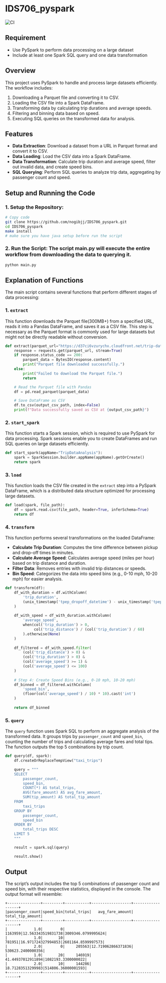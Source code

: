 # IDS706_pyspark
![CI](https://github.com/nogibjj/IDS706_pyspark/actions/workflows/CICD.yml/badge.svg)

## Requirement
- Use PySpark to perform data processing on a large dataset
- Include at least one Spark SQL query and one data transformation

## Overview

This project uses PySpark to handle and process large datasets efficiently. The workflow includes:

1. Downloading a Parquet file and converting it to CSV.
2. Loading the CSV file into a Spark DataFrame.
3. Transforming data by calculating trip durations and average speeds.
4. Filtering and binning data based on speed.
5. Executing SQL queries on the transformed data for analysis.

## Features

- **Data Extraction**: Download a dataset from a URL in Parquet format and convert it to CSV.
- **Data Loading**: Load the CSV data into a Spark DataFrame.
- **Data Transformation**: Calculate trip duration and average speed, filter out invalid data, and create speed bins.
- **SQL Querying**: Perform SQL queries to analyze trip data, aggregating by passenger count and speed.

## Setup and Running the Code
### 1.  Setup the Repository:

```bash
# Copy code
git clone https://github.com/nogibjj/IDS706_pyspark.git
cd IDS706_pyspark
make install
# make sure you have java setup before run the script
```

### 2.  Run the Script: The script main.py will execute the entire workflow from downloading the data to querying it.

```bash
python main.py
```

## Explanation of Functions

The main script contains several functions that perform different stages of data processing:

### 1. `extract`

This function downloads the Parquet file(300MB+) from a specified URL, reads it into a Pandas DataFrame, and saves it as a CSV file. This step is necessary as the Parquet format is commonly used for large datasets but might not be directly readable without conversion.

```python
def extract(parquet_url="https://d37ci6vzurychx.cloudfront.net/trip-data/yellow_tripdata_2024-01.parquet", output_csv_path="yellow_tripdata_2024-01.csv"):
    response = requests.get(parquet_url, stream=True)
    if response.status_code == 200:
        parquet_data = BytesIO(response.content)
        print("Parquet file downloaded successfully.")
    else:
        print("Failed to download the Parquet file.")
        return

    # Read the Parquet file with Pandas
    df = pd.read_parquet(parquet_data)

    # Save DataFrame as CSV
    df.to_csv(output_csv_path, index=False)
    print(f"Data successfully saved as CSV at {output_csv_path}")
```

### 2. `start_spark`

This function starts a Spark session, which is required to use PySpark for data processing. Spark sessions enable you to create DataFrames and run SQL queries on large datasets efficiently.

```python
def start_spark(appName="TripDataAnalysis"):
    spark = SparkSession.builder.appName(appName).getOrCreate()
    return spark
```

### 3. `load`

This function loads the CSV file created in the `extract` step into a PySpark DataFrame, which is a distributed data structure optimized for processing large datasets.

```python
def load(spark, file_path):
    df = spark.read.csv(file_path, header=True, inferSchema=True)
    return df
```

### 4. `transform`

This function performs several transformations on the loaded DataFrame:

- **Calculate Trip Duration**: Computes the time difference between pickup and drop-off times in minutes.
- **Calculate Average Speed**: Calculates average speed (miles per hour) based on trip distance and duration.
- **Filter Data**: Removes entries with invalid trip distances or speeds.
- **Bin Speed**: Categorizes the data into speed bins (e.g., 0-10 mph, 10-20 mph) for easier analysis.

```python
def transform(df):
    df_with_duration = df.withColumn(
        'trip_duration',
        (unix_timestamp('tpep_dropoff_datetime') - unix_timestamp('tpep_pickup_datetime')) / 60
    )
    
    df_with_speed = df_with_duration.withColumn(
        'average_speed',
        when(col('trip_duration') > 0,
             col('trip_distance') / (col('trip_duration') / 60)
        ).otherwise(None)
    )
    
    df_filtered = df_with_speed.filter(
        (col('trip_distance') > 0) &
        (col('trip_duration') > 0) &
        (col('average_speed') >= 1) &
        (col('average_speed') <= 100)
    )
    
    # Step 4: Create Speed Bins (e.g., 0-10 mph, 10-20 mph)
    df_binned = df_filtered.withColumn(
        'speed_bin',
        (floor(col('average_speed') / 10) * 10).cast('int')
    )
    
    return df_binned
```

### 5. `query`

The `query` function uses Spark SQL to perform an aggregate analysis of the transformed data. It groups trips by `passenger_count` and `speed_bin`, counting the number of trips and calculating average fares and total tips. The function outputs the top 5 combinations by trip count.

```python
def query(df, spark):
    df.createOrReplaceTempView("taxi_trips")

    query = """
    SELECT
        passenger_count,
        speed_bin,
        COUNT(*) AS total_trips,
        AVG(fare_amount) AS avg_fare_amount,
        SUM(tip_amount) AS total_tip_amount
    FROM
        taxi_trips
    GROUP BY
        passenger_count,
        speed_bin
    ORDER BY
        total_trips DESC
    LIMIT 5
    """

    result = spark.sql(query)

    result.show()
```

## Output

The script’s output includes the top 5 combinations of passenger count and speed bin, with their respective statistics, displayed in the console. The output format will resemble:

```
+---------------+---------+-----------+------------------+------------------+   
|passenger_count|speed_bin|total_trips|   avg_fare_amount|  total_tip_amount|
+---------------+---------+-----------+------------------+------------------+
|            1.0|        0|    1163959|12.563343519831738|3009346.0799995624|
|            1.0|       10|     781951|16.971724327994853|2601164.8599997573|
|            2.0|        0|     205563|12.719062866371836| 530623.2400000356|
|            1.0|       20|     146919| 41.44937012911894|1082193.3300000022|
|            2.0|       10|     144286| 18.71283513299983|514806.36000001593|
+---------------+---------+-----------+------------------+------------------+
```